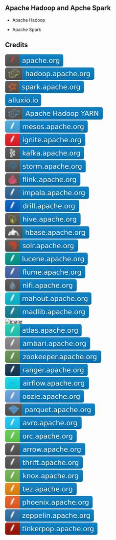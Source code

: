Apache Hadoop and Apche Spark
-----------------------------

- Apache Hadoop

- Apache Spark

Credits
-------
[![image](
Credits/apache.org.svg?raw=true)](https://apache.org/)    
[![image](
Credits/hadoop.apache.org.svg?raw=true)](https://hadoop.apache.org/)  
[![image](
Credits/spark.apache.org.svg?raw=true)](https://spark.apache.org/)  
[![image](
Credits/alluxio.io.svg?raw=true)](https://alluxio.io/)  
[![image](
Credits/Apache-Hadoop-YARN.svg?raw=true)](https://hadoop.apache.org/docs/stable/hadoop-yarn/hadoop-yarn-site/YARN.html)  
[![image](
Credits/mesos.apache.org.svg?raw=true)](https://mesos.apache.org/)  
[![image](
Credits/ignite.apache.org.svg?raw=true)](https://ignite.apache.org/)  
[![image](
Credits/kafka.apache.org.svg?raw=true)](https://kafka.apache.org/)  
[![image](
Credits/storm.apache.org.svg?raw=true)](https://storm.apache.org/)    
[![image](
Credits/flink.apache.org.svg?raw=true)](https://flink.apache.org/)  
[![image](
Credits/impala.apache.org.svg?raw=true)](https://impala.apache.org/)  
[![image](
Credits/drill.apache.org.svg?raw=true)](https://drill.apache.org/)    
[![image](
Credits/hive.apache.org.svg?raw=true)](https://hive.apache.org/)    
[![image](
Credits/hbase.apache.org.svg?raw=true)](https://hbase.apache.org/)    
[![image](
Credits/solr.apache.org.svg?raw=true)](https://solr.apache.org/)    
[![image](
Credits/lucene.apache.org.svg?raw=true)](https://lucene.apache.org/)    
[![image](
Credits/flume.apache.org.svg?raw=true)](https://flume.apache.org/)  
[![image](
Credits/nifi.apache.org.svg?raw=true)](https://nifi.apache.org/)  
[![image](
Credits/mahout.apache.org.svg?raw=true)](https://mahout.apache.org/)    
[![image](
Credits/madlib.apache.org.svg?raw=true)](https://madlib.apache.org/)    
[![image](
Credits/pig.apache.org1.svg?raw=true)](https://pig.apache.org/)    
[![image](
Credits/atlas.apache.org.svg?raw=true)](https://atlas.apache.org/)    
[![image](
Credits/ambari.apache.org.svg?raw=true)](https://ambari.apache.org/)  
[![image](
Credits/zookeeper.apache.org.svg?raw=true)](https://zookeeper.apache.org./)  
[![image](
Credits/ranger.apache.org.svg?raw=true)](https://ranger.apache.org/)    
[![image](
Credits/airflow.apache.org.svg?raw=true)](https://airflow.apache.org/)  
[![image](
Credits/oozie.apache.org.svg?raw=true)](https://oozie.apache.org/)  
[![image](
Credits/parquet.apache.org.svg?raw=true)](https://parquet.apache.org/)  
[![image](
Credits/avro.apache.org.svg?raw=true)](https://avro.apache.org/)  
[![image](
Credits/orc.apache.org.svg?raw=true)](https://orc.apache.org/)  
[![image](
Credits/arrow.apache.org.svg?raw=true)](https://arrow.apache.org/)    
[![image](
Credits/thrift.apache.org.svg?raw=true)](https://thrift.apache.org/)    
[![image](
Credits/knox.apache.org.svg?raw=true)](https://knox.apache.org/)    
[![image](
Credits/tez.apache.org.svg?raw=true)](https://tez.apache.org/)  
[![image](
Credits/phoenix.apache.org.svg?raw=true)](https://phoenix.apache.org/)    
[![image](
Credits/zeppelin.apache.org.svg?raw=true)](https://zeppelin.apache.org/)  
[![image](
Credits/tinkerpop.apache.org.svg?raw=true)](https://tinkerpop.apache.org./)
